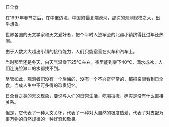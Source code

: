 日全食

 

在1997年春节之后，在中俄边境、中国的最北端漠河，那次的观测规模之大，出乎想象。

世界各国的天文学家和天文爱好者，把个平时人迹罕至的北疆小镇挤得比过年还热闹。

由于人数大大超出小镇的接待能力，人们只能宿营在火车和汽车上。

当时那里还是冬天，白天气温零下25℃左右，夜里能到零下40℃，滴水成冰，人们连洗脸漱口的水都找不到。

尽管如此，观测者们没有一个后悔的，没有一个不兴奋异常的，都把亲眼看到日全食，当成人生中不可多得的珍贵记忆。

日全食之类的天文现象，要说与人们的日常生活、吃喝拉撒，确实是没有什么直接关系。

但是，它代表了一种人文关怀，代表了一种对大自然的极度热爱，代表了对支配万事万物的自然规律的一种好奇和敬畏。